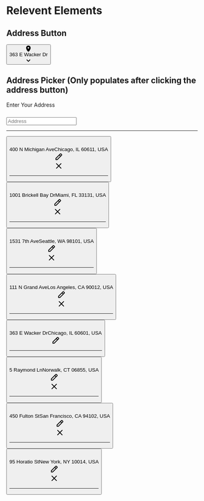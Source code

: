 # Relevent Elements

## Address Button

<div data-testid="InfoPicker" class="sc-407f683a-2 ePJSkU"><div style="display: inline-flex;"><button kind="BUTTON/TERTIARY" aria-describedby="" class="styles__ButtonRoot-sc-1ldytso-0 dkqyOZ" aria-controls="layout-address-picker" aria-haspopup="true" data-testid="addressTextButton" type="button"><span kind="BUTTON/TERTIARY" class="Inset__StyledInset-sc-1phi2ey-0 SUFDc styles__ContentWrapper-sc-1ldytso-2 jONJUs"><span class="InlineChildren__StyledInlineChildren-sc-6r2tfo-0 bKlOJC"><span class="styles__SubContentContainer-sc-1ldytso-4 gLJRGe"><span class="styles__SubContentIconContainer-sc-1ldytso-5 fZWonm"><svg width="16" height="16" viewBox="0 0 16 16" fill="none" xmlns="http://www.w3.org/2000/svg" aria-hidden="true" class="styles__StyledInlineSvg-sc-12l8vvi-0 iIiQzo fetched-icon"><path fill-rule="evenodd" clip-rule="evenodd" d="M8 16C8.57128 16 9.11528 15.7557 9.49482 15.3287L9.49749 15.3257L9.50163 15.321L9.51421 15.3068L9.55592 15.2589C9.59084 15.2187 9.63972 15.1618 9.70056 15.0897C9.82213 14.9455 9.9921 14.7399 10.1944 14.4838C10.5973 13.9738 11.1368 13.2533 11.6798 12.4129C12.6943 10.8429 14 8.44131 14 6.11932C14 2.79553 11.3687 0 8 0C4.63128 0 2 2.79553 2 6.11932C2 8.44131 3.30574 10.8429 4.32018 12.4129C4.86322 13.2533 5.40275 13.9738 5.80562 14.4838C6.0079 14.7399 6.17787 14.9455 6.29944 15.0897C6.36028 15.1618 6.40916 15.2187 6.44408 15.2589L6.48579 15.3068L6.49837 15.321L6.50251 15.3257L6.50518 15.3287C6.88472 15.7557 7.42872 16 8 16ZM8 8C9.10457 8 10 7.10457 10 6C10 4.89543 9.10457 4 8 4C6.89543 4 6 4.89543 6 6C6 7.10457 6.89543 8 8 8Z" fill="currentColor"></path></svg></span></span><span class="styles__MainContentContainer-sc-1ldytso-3 jERHQd"><span class="Text-sc-1nm69d8-0 itAsYp"><div class="InlineChildren__StyledInlineChildren-sc-6r2tfo-0 kMfDET"><div class="InlineChildren__StyledInlineChildren-sc-6r2tfo-0 jjYftL"><span class="Text-sc-1nm69d8-0 bhEuhh">363 E Wacker Dr</span></div></div></span></span><span class="styles__SubContentContainer-sc-1ldytso-4 FrpRV"><span class="styles__SubContentIconContainer-sc-1ldytso-5 fZWonm"><svg width="16" height="16" viewBox="0 0 16 16" fill="none" xmlns="http://www.w3.org/2000/svg" aria-hidden="true" class="styles__StyledInlineSvg-sc-12l8vvi-0 iIiQzo fetched-icon"><path fill-rule="evenodd" clip-rule="evenodd" d="M3.29289 5.79289C3.68342 5.40237 4.31658 5.40237 4.70711 5.79289L8 9.08579L11.2929 5.79289C11.6834 5.40237 12.3166 5.40237 12.7071 5.79289C13.0976 6.18342 13.0976 6.81658 12.7071 7.20711L8.70711 11.2071C8.51957 11.3946 8.26522 11.5 8 11.5C7.73479 11.5 7.48043 11.3946 7.29289 11.2071L3.29289 7.20711C2.90237 6.81658 2.90237 6.18342 3.29289 5.79289Z" fill="currentColor"></path></svg></span></span></span></span></button></div></div>


## Address Picker (Only populates after clicking the address button)

<div id="layout-address-picker" class="sc-407f683a-3 cYqTuJ"><div class="styles__OverlayContainer-sc-pvucs9-2 dfjceQ"><div class="styles__OverlayContent-sc-pvucs9-0 lejTjt"><div class="Inset__StyledInset-sc-1phi2ey-0 bYtiER"><div class="StackChildren__StyledStackChildren-sc-5x3aej-0 cvwBbO"><div data-anchor-id="AddressAutocomplete" data-testid="AddressAutocomplete" class="sc-7c9be892-0 gTsFhA"><div class="Field__FieldRoot-sc-dtefz7-0 WxsqL"><div class="StackChildren__StyledStackChildren-sc-5x3aej-0 cWZKtF"><div class="InlineChildren__StyledInlineChildren-sc-6r2tfo-0 bhheGH"><label for="fieldWrapper-:r9:" class="Text-sc-1nm69d8-0 eEdMby">Enter Your Address</label></div><div class="Input__InputRoot-sc-1o75rg4-0 evotqE"><div class="Input__InputContainer-sc-1o75rg4-1 gBtdqW"><div class="Inline__StyledInline-sc-1x9qr46-0 gYLpeK"><div class="sc-7c9be892-6 kPXuZX"><svg width="24" height="24" viewBox="0 0 24 24" fill="none" xmlns="http://www.w3.org/2000/svg" aria-hidden="true" class="styles__StyledInlineSvg-sc-12l8vvi-0 iIiQzo fetched-icon"><path fill-rule="evenodd" clip-rule="evenodd" d="M10.5257 21.3514L12 20L13.4743 21.3514C13.0955 21.7647 12.5606 22 12 22C11.4394 22 10.9045 21.7647 10.5257 21.3514ZM13.2949 18.4463C12.5464 19.4039 12 20 12 20C12 20 11.4535 19.4039 10.7051 18.4463C9.07919 16.3658 6.5 12.5792 6.5 9.49242C6.5 6.45904 8.96243 4 12 4C15.0376 4 17.5 6.45904 17.5 9.49242C17.5 12.5792 14.9208 16.3658 13.2949 18.4463ZM13.4743 21.3514C13.4743 21.3514 13.4743 21.3514 12 20C10.5257 21.3514 10.5257 21.3514 10.5257 21.3514L10.5227 21.3482L10.5177 21.3427L10.5018 21.3252L10.4474 21.2647C10.4014 21.2133 10.3363 21.1398 10.2548 21.0461C10.0919 20.8589 9.86301 20.5903 9.59004 20.2553C9.04587 19.5873 8.31764 18.6441 7.58566 17.5456C6.85705 16.4522 6.10151 15.1704 5.5227 13.8275C4.95169 12.5026 4.5 10.9984 4.5 9.49242C4.5 5.35187 7.86046 2 12 2C16.1395 2 19.5 5.35187 19.5 9.49242C19.5 10.9984 19.0483 12.5026 18.4773 13.8275C17.8985 15.1704 17.1429 16.4522 16.4143 17.5456C15.6824 18.6441 14.9541 19.5873 14.41 20.2553C14.137 20.5903 13.9081 20.8589 13.7452 21.0461C13.6637 21.1398 13.5986 21.2133 13.5526 21.2647L13.4982 21.3252L13.4823 21.3427L13.4773 21.3482L13.4743 21.3514Z" fill="var(--usage-color-text-subdued-default)"></path><path fill-rule="evenodd" clip-rule="evenodd" d="M12 11C12.8284 11 13.5 10.3284 13.5 9.5C13.5 8.67157 12.8284 8 12 8C11.1716 8 10.5 8.67157 10.5 9.5C10.5 10.3284 11.1716 11 12 11ZM12 13C13.933 13 15.5 11.433 15.5 9.5C15.5 7.567 13.933 6 12 6C10.067 6 8.5 7.567 8.5 9.5C8.5 11.433 10.067 13 12 13Z" fill="var(--usage-color-text-subdued-default)"></path></svg></div></div><div data-prism-input-content-container="" class="Input__InputContentContainer-sc-1o75rg4-2 ctgegP"><input data-testid="AddressAutocompleteField" aria-autocomplete="list" aria-controls="addressAutocompleteDropdown" aria-expanded="false" role="combobox" autocomplete="off" placeholder="Address" id="fieldWrapper-:r9:" class="Input__InputContent-sc-1o75rg4-4 hOfdVc" type="text" value=""></div></div></div></div></div></div><div data-testid="ButtonContainer" class="sc-e93fdd93-0 lfliyg"></div></div></div><hr class="styles__TallSeparator-sc-1h9nxop-0 bDCnEQ"><div role="radiogroup" data-anchor-id="AddressList"><button role="radio" aria-checked="false" data-anchor-id="AddressListItem" data-testid="AddressListItem" class="styles__ListCellContainer-sc-7lv6ab-3 bgYphk"><div class="Inset__StyledInset-sc-1phi2ey-0 bYtiER styles__ListCellContentContainer-sc-7lv6ab-0 cNPvKQ"><div class="styles__IconContainer-sc-7lv6ab-4 fmuOZm"><svg width="24" height="24" viewBox="0 0 24 24" fill="none" xmlns="http://www.w3.org/2000/svg" aria-hidden="true" class="styles__StyledInlineSvg-sc-12l8vvi-0 iIiQzo fetched-icon"><path fill-rule="evenodd" clip-rule="evenodd" d="M12 20C16.4183 20 20 16.4183 20 12C20 7.58172 16.4183 4 12 4C7.58172 4 4 7.58172 4 12C4 16.4183 7.58172 20 12 20ZM12 22C17.5228 22 22 17.5228 22 12C22 6.47715 17.5228 2 12 2C6.47715 2 2 6.47715 2 12C2 17.5228 6.47715 22 12 22Z" fill="var(--usage-color-icon-default)"></path></svg></div><div class="StackChildren__StyledStackChildren-sc-5x3aej-0 cJxGCl styles__MiddleContainer-sc-7lv6ab-1 jYnMxm"><span class="Text-sc-1nm69d8-0 laMCcm">400 N Michigan Ave</span><span class="Text-sc-1nm69d8-0 griaXr">Chicago, IL 60611, USA</span></div><div style="grid-area: 2 / 3;"><div kind="BUTTON/PLAIN" aria-label="Edit 400 N Michigan Ave from saved addresses" class="styles__ButtonRoot-sc-1ldytso-0 cvFqUQ" data-anchor-id="AddressEditIcon" data-testid="AddressEditIcon" tabindex="0" role="button" type="button" aria-disabled="false"><svg width="24" height="24" viewBox="0 0 24 24" fill="none" xmlns="http://www.w3.org/2000/svg" aria-hidden="true" class="styles__StyledInlineSvg-sc-12l8vvi-0 iIiQzo fetched-icon"><path fill-rule="evenodd" clip-rule="evenodd" d="M18.4142 3.49985C17.6332 2.7188 16.3668 2.7188 15.5858 3.49985L3.79289 15.2927C3.60536 15.4803 3.5 15.7346 3.5 15.9998V19.4998C3.5 20.0521 3.94772 20.4998 4.5 20.4998H8C8.26522 20.4998 8.51957 20.3945 8.70711 20.207L20.5 8.41406C21.281 7.63301 21.281 6.36668 20.5 5.58564L18.4142 3.49985ZM5.5 18.4998V16.4141L13.5 8.41408L15.5858 10.4999L7.58579 18.4998H5.5ZM17 9.08565L19.0858 6.99985L17 4.91406L14.9142 6.99986L17 9.08565Z" fill="currentColor"></path></svg></div><div kind="BUTTON/PLAIN" aria-label="Remove 400 N Michigan Ave from saved addresses" class="styles__ButtonRoot-sc-1ldytso-0 cvFqUQ" data-anchor-id="AddressDeleteIcon" data-testid="AddressDeleteIcon" tabindex="0" role="button" type="button" aria-disabled="false"><svg width="24" height="24" viewBox="0 0 24 24" fill="none" xmlns="http://www.w3.org/2000/svg" aria-hidden="true" class="styles__StyledInlineSvg-sc-12l8vvi-0 iIiQzo fetched-icon"><path d="M17.2929 18.7071C17.6834 19.0976 18.3166 19.0976 18.7071 18.7071C19.0976 18.3166 19.0976 17.6834 18.7071 17.2929L13.4142 12L18.7071 6.70711C19.0976 6.31658 19.0976 5.68342 18.7071 5.29289C18.3166 4.90237 17.6834 4.90237 17.2929 5.29289L12 10.5858L6.70711 5.29289C6.31658 4.90237 5.68342 4.90237 5.29289 5.29289C4.90237 5.68342 4.90237 6.31658 5.29289 6.70711L10.5858 12L5.29289 17.2929C4.90237 17.6834 4.90237 18.3166 5.29289 18.7071C5.68342 19.0976 6.31658 19.0976 6.70711 18.7071L12 13.4142L17.2929 18.7071Z" fill="currentColor"></path></svg></div></div><div type="InsetBorder" class="styles__GridSeparatorContainer-sc-7lv6ab-5 kozddz"><div class="styles__InsetBorderContainer-sc-1h9nxop-2 bdHLIo"><hr class="styles__Border-sc-1h9nxop-1 WECHv"></div></div></div></button><button role="radio" aria-checked="false" data-anchor-id="AddressListItem" data-testid="AddressListItem" class="styles__ListCellContainer-sc-7lv6ab-3 bgYphk"><div class="Inset__StyledInset-sc-1phi2ey-0 bYtiER styles__ListCellContentContainer-sc-7lv6ab-0 cNPvKQ"><div class="styles__IconContainer-sc-7lv6ab-4 fmuOZm"><svg width="24" height="24" viewBox="0 0 24 24" fill="none" xmlns="http://www.w3.org/2000/svg" aria-hidden="true" class="styles__StyledInlineSvg-sc-12l8vvi-0 iIiQzo fetched-icon"><path fill-rule="evenodd" clip-rule="evenodd" d="M12 20C16.4183 20 20 16.4183 20 12C20 7.58172 16.4183 4 12 4C7.58172 4 4 7.58172 4 12C4 16.4183 7.58172 20 12 20ZM12 22C17.5228 22 22 17.5228 22 12C22 6.47715 17.5228 2 12 2C6.47715 2 2 6.47715 2 12C2 17.5228 6.47715 22 12 22Z" fill="var(--usage-color-icon-default)"></path></svg></div><div class="StackChildren__StyledStackChildren-sc-5x3aej-0 cJxGCl styles__MiddleContainer-sc-7lv6ab-1 jYnMxm"><span class="Text-sc-1nm69d8-0 laMCcm">1001 Brickell Bay Dr</span><span class="Text-sc-1nm69d8-0 griaXr">Miami, FL 33131, USA</span></div><div style="grid-area: 2 / 3;"><div kind="BUTTON/PLAIN" aria-label="Edit 1001 Brickell Bay Dr from saved addresses" class="styles__ButtonRoot-sc-1ldytso-0 cvFqUQ" data-anchor-id="AddressEditIcon" data-testid="AddressEditIcon" tabindex="0" role="button" type="button" aria-disabled="false"><svg width="24" height="24" viewBox="0 0 24 24" fill="none" xmlns="http://www.w3.org/2000/svg" aria-hidden="true" class="styles__StyledInlineSvg-sc-12l8vvi-0 iIiQzo fetched-icon"><path fill-rule="evenodd" clip-rule="evenodd" d="M18.4142 3.49985C17.6332 2.7188 16.3668 2.7188 15.5858 3.49985L3.79289 15.2927C3.60536 15.4803 3.5 15.7346 3.5 15.9998V19.4998C3.5 20.0521 3.94772 20.4998 4.5 20.4998H8C8.26522 20.4998 8.51957 20.3945 8.70711 20.207L20.5 8.41406C21.281 7.63301 21.281 6.36668 20.5 5.58564L18.4142 3.49985ZM5.5 18.4998V16.4141L13.5 8.41408L15.5858 10.4999L7.58579 18.4998H5.5ZM17 9.08565L19.0858 6.99985L17 4.91406L14.9142 6.99986L17 9.08565Z" fill="currentColor"></path></svg></div><div kind="BUTTON/PLAIN" aria-label="Remove 1001 Brickell Bay Dr from saved addresses" class="styles__ButtonRoot-sc-1ldytso-0 cvFqUQ" data-anchor-id="AddressDeleteIcon" data-testid="AddressDeleteIcon" tabindex="0" role="button" type="button" aria-disabled="false"><svg width="24" height="24" viewBox="0 0 24 24" fill="none" xmlns="http://www.w3.org/2000/svg" aria-hidden="true" class="styles__StyledInlineSvg-sc-12l8vvi-0 iIiQzo fetched-icon"><path d="M17.2929 18.7071C17.6834 19.0976 18.3166 19.0976 18.7071 18.7071C19.0976 18.3166 19.0976 17.6834 18.7071 17.2929L13.4142 12L18.7071 6.70711C19.0976 6.31658 19.0976 5.68342 18.7071 5.29289C18.3166 4.90237 17.6834 4.90237 17.2929 5.29289L12 10.5858L6.70711 5.29289C6.31658 4.90237 5.68342 4.90237 5.29289 5.29289C4.90237 5.68342 4.90237 6.31658 5.29289 6.70711L10.5858 12L5.29289 17.2929C4.90237 17.6834 4.90237 18.3166 5.29289 18.7071C5.68342 19.0976 6.31658 19.0976 6.70711 18.7071L12 13.4142L17.2929 18.7071Z" fill="currentColor"></path></svg></div></div><div type="InsetBorder" class="styles__GridSeparatorContainer-sc-7lv6ab-5 kozddz"><div class="styles__InsetBorderContainer-sc-1h9nxop-2 bdHLIo"><hr class="styles__Border-sc-1h9nxop-1 WECHv"></div></div></div></button><button role="radio" aria-checked="false" data-anchor-id="AddressListItem" data-testid="AddressListItem" class="styles__ListCellContainer-sc-7lv6ab-3 bgYphk"><div class="Inset__StyledInset-sc-1phi2ey-0 bYtiER styles__ListCellContentContainer-sc-7lv6ab-0 cNPvKQ"><div class="styles__IconContainer-sc-7lv6ab-4 fmuOZm"><svg width="24" height="24" viewBox="0 0 24 24" fill="none" xmlns="http://www.w3.org/2000/svg" aria-hidden="true" class="styles__StyledInlineSvg-sc-12l8vvi-0 iIiQzo fetched-icon"><path fill-rule="evenodd" clip-rule="evenodd" d="M12 20C16.4183 20 20 16.4183 20 12C20 7.58172 16.4183 4 12 4C7.58172 4 4 7.58172 4 12C4 16.4183 7.58172 20 12 20ZM12 22C17.5228 22 22 17.5228 22 12C22 6.47715 17.5228 2 12 2C6.47715 2 2 6.47715 2 12C2 17.5228 6.47715 22 12 22Z" fill="var(--usage-color-icon-default)"></path></svg></div><div class="StackChildren__StyledStackChildren-sc-5x3aej-0 cJxGCl styles__MiddleContainer-sc-7lv6ab-1 jYnMxm"><span class="Text-sc-1nm69d8-0 laMCcm">1531 7th Ave</span><span class="Text-sc-1nm69d8-0 griaXr">Seattle, WA 98101, USA</span></div><div style="grid-area: 2 / 3;"><div kind="BUTTON/PLAIN" aria-label="Edit 1531 7th Ave from saved addresses" class="styles__ButtonRoot-sc-1ldytso-0 cvFqUQ" data-anchor-id="AddressEditIcon" data-testid="AddressEditIcon" tabindex="0" role="button" type="button" aria-disabled="false"><svg width="24" height="24" viewBox="0 0 24 24" fill="none" xmlns="http://www.w3.org/2000/svg" aria-hidden="true" class="styles__StyledInlineSvg-sc-12l8vvi-0 iIiQzo fetched-icon"><path fill-rule="evenodd" clip-rule="evenodd" d="M18.4142 3.49985C17.6332 2.7188 16.3668 2.7188 15.5858 3.49985L3.79289 15.2927C3.60536 15.4803 3.5 15.7346 3.5 15.9998V19.4998C3.5 20.0521 3.94772 20.4998 4.5 20.4998H8C8.26522 20.4998 8.51957 20.3945 8.70711 20.207L20.5 8.41406C21.281 7.63301 21.281 6.36668 20.5 5.58564L18.4142 3.49985ZM5.5 18.4998V16.4141L13.5 8.41408L15.5858 10.4999L7.58579 18.4998H5.5ZM17 9.08565L19.0858 6.99985L17 4.91406L14.9142 6.99986L17 9.08565Z" fill="currentColor"></path></svg></div><div kind="BUTTON/PLAIN" aria-label="Remove 1531 7th Ave from saved addresses" class="styles__ButtonRoot-sc-1ldytso-0 cvFqUQ" data-anchor-id="AddressDeleteIcon" data-testid="AddressDeleteIcon" tabindex="0" role="button" type="button" aria-disabled="false"><svg width="24" height="24" viewBox="0 0 24 24" fill="none" xmlns="http://www.w3.org/2000/svg" aria-hidden="true" class="styles__StyledInlineSvg-sc-12l8vvi-0 iIiQzo fetched-icon"><path d="M17.2929 18.7071C17.6834 19.0976 18.3166 19.0976 18.7071 18.7071C19.0976 18.3166 19.0976 17.6834 18.7071 17.2929L13.4142 12L18.7071 6.70711C19.0976 6.31658 19.0976 5.68342 18.7071 5.29289C18.3166 4.90237 17.6834 4.90237 17.2929 5.29289L12 10.5858L6.70711 5.29289C6.31658 4.90237 5.68342 4.90237 5.29289 5.29289C4.90237 5.68342 4.90237 6.31658 5.29289 6.70711L10.5858 12L5.29289 17.2929C4.90237 17.6834 4.90237 18.3166 5.29289 18.7071C5.68342 19.0976 6.31658 19.0976 6.70711 18.7071L12 13.4142L17.2929 18.7071Z" fill="currentColor"></path></svg></div></div><div type="InsetBorder" class="styles__GridSeparatorContainer-sc-7lv6ab-5 kozddz"><div class="styles__InsetBorderContainer-sc-1h9nxop-2 bdHLIo"><hr class="styles__Border-sc-1h9nxop-1 WECHv"></div></div></div></button><button role="radio" aria-checked="false" data-anchor-id="AddressListItem" data-testid="AddressListItem" class="styles__ListCellContainer-sc-7lv6ab-3 bgYphk"><div class="Inset__StyledInset-sc-1phi2ey-0 bYtiER styles__ListCellContentContainer-sc-7lv6ab-0 cNPvKQ"><div class="styles__IconContainer-sc-7lv6ab-4 fmuOZm"><svg width="24" height="24" viewBox="0 0 24 24" fill="none" xmlns="http://www.w3.org/2000/svg" aria-hidden="true" class="styles__StyledInlineSvg-sc-12l8vvi-0 iIiQzo fetched-icon"><path fill-rule="evenodd" clip-rule="evenodd" d="M12 20C16.4183 20 20 16.4183 20 12C20 7.58172 16.4183 4 12 4C7.58172 4 4 7.58172 4 12C4 16.4183 7.58172 20 12 20ZM12 22C17.5228 22 22 17.5228 22 12C22 6.47715 17.5228 2 12 2C6.47715 2 2 6.47715 2 12C2 17.5228 6.47715 22 12 22Z" fill="var(--usage-color-icon-default)"></path></svg></div><div class="StackChildren__StyledStackChildren-sc-5x3aej-0 cJxGCl styles__MiddleContainer-sc-7lv6ab-1 jYnMxm"><span class="Text-sc-1nm69d8-0 laMCcm">111 N Grand Ave</span><span class="Text-sc-1nm69d8-0 griaXr">Los Angeles, CA 90012, USA</span></div><div style="grid-area: 2 / 3;"><div kind="BUTTON/PLAIN" aria-label="Edit 111 N Grand Ave from saved addresses" class="styles__ButtonRoot-sc-1ldytso-0 cvFqUQ" data-anchor-id="AddressEditIcon" data-testid="AddressEditIcon" tabindex="0" role="button" type="button" aria-disabled="false"><svg width="24" height="24" viewBox="0 0 24 24" fill="none" xmlns="http://www.w3.org/2000/svg" aria-hidden="true" class="styles__StyledInlineSvg-sc-12l8vvi-0 iIiQzo fetched-icon"><path fill-rule="evenodd" clip-rule="evenodd" d="M18.4142 3.49985C17.6332 2.7188 16.3668 2.7188 15.5858 3.49985L3.79289 15.2927C3.60536 15.4803 3.5 15.7346 3.5 15.9998V19.4998C3.5 20.0521 3.94772 20.4998 4.5 20.4998H8C8.26522 20.4998 8.51957 20.3945 8.70711 20.207L20.5 8.41406C21.281 7.63301 21.281 6.36668 20.5 5.58564L18.4142 3.49985ZM5.5 18.4998V16.4141L13.5 8.41408L15.5858 10.4999L7.58579 18.4998H5.5ZM17 9.08565L19.0858 6.99985L17 4.91406L14.9142 6.99986L17 9.08565Z" fill="currentColor"></path></svg></div><div kind="BUTTON/PLAIN" aria-label="Remove 111 N Grand Ave from saved addresses" class="styles__ButtonRoot-sc-1ldytso-0 cvFqUQ" data-anchor-id="AddressDeleteIcon" data-testid="AddressDeleteIcon" tabindex="0" role="button" type="button" aria-disabled="false"><svg width="24" height="24" viewBox="0 0 24 24" fill="none" xmlns="http://www.w3.org/2000/svg" aria-hidden="true" class="styles__StyledInlineSvg-sc-12l8vvi-0 iIiQzo fetched-icon"><path d="M17.2929 18.7071C17.6834 19.0976 18.3166 19.0976 18.7071 18.7071C19.0976 18.3166 19.0976 17.6834 18.7071 17.2929L13.4142 12L18.7071 6.70711C19.0976 6.31658 19.0976 5.68342 18.7071 5.29289C18.3166 4.90237 17.6834 4.90237 17.2929 5.29289L12 10.5858L6.70711 5.29289C6.31658 4.90237 5.68342 4.90237 5.29289 5.29289C4.90237 5.68342 4.90237 6.31658 5.29289 6.70711L10.5858 12L5.29289 17.2929C4.90237 17.6834 4.90237 18.3166 5.29289 18.7071C5.68342 19.0976 6.31658 19.0976 6.70711 18.7071L12 13.4142L17.2929 18.7071Z" fill="currentColor"></path></svg></div></div><div type="InsetBorder" class="styles__GridSeparatorContainer-sc-7lv6ab-5 kozddz"><div class="styles__InsetBorderContainer-sc-1h9nxop-2 bdHLIo"><hr class="styles__Border-sc-1h9nxop-1 WECHv"></div></div></div></button><button role="radio" aria-checked="true" data-anchor-id="AddressListItem" data-testid="AddressListItem" class="styles__ListCellContainer-sc-7lv6ab-3 bgYphk"><div class="Inset__StyledInset-sc-1phi2ey-0 bYtiER styles__ListCellContentContainer-sc-7lv6ab-0 cNPvKQ"><div class="styles__IconContainer-sc-7lv6ab-4 fmuOZm"><svg width="24" height="24" viewBox="0 0 24 24" fill="none" xmlns="http://www.w3.org/2000/svg" aria-hidden="true" class="styles__StyledInlineSvg-sc-12l8vvi-0 iIiQzo fetched-icon"><path d="M7 12C7 9.23858 9.23858 7 12 7C14.7614 7 17 9.23858 17 12C17 14.7614 14.7614 17 12 17C9.23858 17 7 14.7614 7 12Z" fill="var(--usage-color-brand-primary)"></path><path fill-rule="evenodd" clip-rule="evenodd" d="M12 20C16.4183 20 20 16.4183 20 12C20 7.58172 16.4183 4 12 4C7.58172 4 4 7.58172 4 12C4 16.4183 7.58172 20 12 20ZM12 22C17.5228 22 22 17.5228 22 12C22 6.47715 17.5228 2 12 2C6.47715 2 2 6.47715 2 12C2 17.5228 6.47715 22 12 22Z" fill="var(--usage-color-brand-primary)"></path></svg></div><div class="StackChildren__StyledStackChildren-sc-5x3aej-0 cJxGCl styles__MiddleContainer-sc-7lv6ab-1 jYnMxm"><span class="Text-sc-1nm69d8-0 logOcn">363 E Wacker Dr</span><span class="Text-sc-1nm69d8-0 jekuJb">Chicago, IL 60601, USA</span></div><div style="grid-area: 2 / 3;"><div kind="BUTTON/PLAIN" aria-label="Edit 363 E Wacker Dr from saved addresses" class="styles__ButtonRoot-sc-1ldytso-0 cvFqUQ" data-anchor-id="AddressEditIcon" data-testid="AddressEditIcon" tabindex="0" role="button" type="button" aria-disabled="false"><svg width="24" height="24" viewBox="0 0 24 24" fill="none" xmlns="http://www.w3.org/2000/svg" aria-hidden="true" class="styles__StyledInlineSvg-sc-12l8vvi-0 iIiQzo fetched-icon"><path fill-rule="evenodd" clip-rule="evenodd" d="M18.4142 3.49985C17.6332 2.7188 16.3668 2.7188 15.5858 3.49985L3.79289 15.2927C3.60536 15.4803 3.5 15.7346 3.5 15.9998V19.4998C3.5 20.0521 3.94772 20.4998 4.5 20.4998H8C8.26522 20.4998 8.51957 20.3945 8.70711 20.207L20.5 8.41406C21.281 7.63301 21.281 6.36668 20.5 5.58564L18.4142 3.49985ZM5.5 18.4998V16.4141L13.5 8.41408L15.5858 10.4999L7.58579 18.4998H5.5ZM17 9.08565L19.0858 6.99985L17 4.91406L14.9142 6.99986L17 9.08565Z" fill="currentColor"></path></svg></div></div><div type="InsetBorder" class="styles__GridSeparatorContainer-sc-7lv6ab-5 kozddz"><div class="styles__InsetBorderContainer-sc-1h9nxop-2 bdHLIo"><hr class="styles__Border-sc-1h9nxop-1 WECHv"></div></div></div></button><button role="radio" aria-checked="false" data-anchor-id="AddressListItem" data-testid="AddressListItem" class="styles__ListCellContainer-sc-7lv6ab-3 bgYphk"><div class="Inset__StyledInset-sc-1phi2ey-0 bYtiER styles__ListCellContentContainer-sc-7lv6ab-0 cNPvKQ"><div class="styles__IconContainer-sc-7lv6ab-4 fmuOZm"><svg width="24" height="24" viewBox="0 0 24 24" fill="none" xmlns="http://www.w3.org/2000/svg" aria-hidden="true" class="styles__StyledInlineSvg-sc-12l8vvi-0 iIiQzo fetched-icon"><path fill-rule="evenodd" clip-rule="evenodd" d="M12 20C16.4183 20 20 16.4183 20 12C20 7.58172 16.4183 4 12 4C7.58172 4 4 7.58172 4 12C4 16.4183 7.58172 20 12 20ZM12 22C17.5228 22 22 17.5228 22 12C22 6.47715 17.5228 2 12 2C6.47715 2 2 6.47715 2 12C2 17.5228 6.47715 22 12 22Z" fill="var(--usage-color-icon-default)"></path></svg></div><div class="StackChildren__StyledStackChildren-sc-5x3aej-0 cJxGCl styles__MiddleContainer-sc-7lv6ab-1 jYnMxm"><span class="Text-sc-1nm69d8-0 laMCcm">5 Raymond Ln</span><span class="Text-sc-1nm69d8-0 griaXr">Norwalk, CT 06855, USA</span></div><div style="grid-area: 2 / 3;"><div kind="BUTTON/PLAIN" aria-label="Edit 5 Raymond Ln from saved addresses" class="styles__ButtonRoot-sc-1ldytso-0 cvFqUQ" data-anchor-id="AddressEditIcon" data-testid="AddressEditIcon" tabindex="0" role="button" type="button" aria-disabled="false"><svg width="24" height="24" viewBox="0 0 24 24" fill="none" xmlns="http://www.w3.org/2000/svg" aria-hidden="true" class="styles__StyledInlineSvg-sc-12l8vvi-0 iIiQzo fetched-icon"><path fill-rule="evenodd" clip-rule="evenodd" d="M18.4142 3.49985C17.6332 2.7188 16.3668 2.7188 15.5858 3.49985L3.79289 15.2927C3.60536 15.4803 3.5 15.7346 3.5 15.9998V19.4998C3.5 20.0521 3.94772 20.4998 4.5 20.4998H8C8.26522 20.4998 8.51957 20.3945 8.70711 20.207L20.5 8.41406C21.281 7.63301 21.281 6.36668 20.5 5.58564L18.4142 3.49985ZM5.5 18.4998V16.4141L13.5 8.41408L15.5858 10.4999L7.58579 18.4998H5.5ZM17 9.08565L19.0858 6.99985L17 4.91406L14.9142 6.99986L17 9.08565Z" fill="currentColor"></path></svg></div><div kind="BUTTON/PLAIN" aria-label="Remove 5 Raymond Ln from saved addresses" class="styles__ButtonRoot-sc-1ldytso-0 cvFqUQ" data-anchor-id="AddressDeleteIcon" data-testid="AddressDeleteIcon" tabindex="0" role="button" type="button" aria-disabled="false"><svg width="24" height="24" viewBox="0 0 24 24" fill="none" xmlns="http://www.w3.org/2000/svg" aria-hidden="true" class="styles__StyledInlineSvg-sc-12l8vvi-0 iIiQzo fetched-icon"><path d="M17.2929 18.7071C17.6834 19.0976 18.3166 19.0976 18.7071 18.7071C19.0976 18.3166 19.0976 17.6834 18.7071 17.2929L13.4142 12L18.7071 6.70711C19.0976 6.31658 19.0976 5.68342 18.7071 5.29289C18.3166 4.90237 17.6834 4.90237 17.2929 5.29289L12 10.5858L6.70711 5.29289C6.31658 4.90237 5.68342 4.90237 5.29289 5.29289C4.90237 5.68342 4.90237 6.31658 5.29289 6.70711L10.5858 12L5.29289 17.2929C4.90237 17.6834 4.90237 18.3166 5.29289 18.7071C5.68342 19.0976 6.31658 19.0976 6.70711 18.7071L12 13.4142L17.2929 18.7071Z" fill="currentColor"></path></svg></div></div><div type="InsetBorder" class="styles__GridSeparatorContainer-sc-7lv6ab-5 kozddz"><div class="styles__InsetBorderContainer-sc-1h9nxop-2 bdHLIo"><hr class="styles__Border-sc-1h9nxop-1 WECHv"></div></div></div></button><button role="radio" aria-checked="false" data-anchor-id="AddressListItem" data-testid="AddressListItem" class="styles__ListCellContainer-sc-7lv6ab-3 bgYphk"><div class="Inset__StyledInset-sc-1phi2ey-0 bYtiER styles__ListCellContentContainer-sc-7lv6ab-0 cNPvKQ"><div class="styles__IconContainer-sc-7lv6ab-4 fmuOZm"><svg width="24" height="24" viewBox="0 0 24 24" fill="none" xmlns="http://www.w3.org/2000/svg" aria-hidden="true" class="styles__StyledInlineSvg-sc-12l8vvi-0 iIiQzo fetched-icon"><path fill-rule="evenodd" clip-rule="evenodd" d="M12 20C16.4183 20 20 16.4183 20 12C20 7.58172 16.4183 4 12 4C7.58172 4 4 7.58172 4 12C4 16.4183 7.58172 20 12 20ZM12 22C17.5228 22 22 17.5228 22 12C22 6.47715 17.5228 2 12 2C6.47715 2 2 6.47715 2 12C2 17.5228 6.47715 22 12 22Z" fill="var(--usage-color-icon-default)"></path></svg></div><div class="StackChildren__StyledStackChildren-sc-5x3aej-0 cJxGCl styles__MiddleContainer-sc-7lv6ab-1 jYnMxm"><span class="Text-sc-1nm69d8-0 laMCcm">450 Fulton St</span><span class="Text-sc-1nm69d8-0 griaXr">San Francisco, CA 94102, USA</span></div><div style="grid-area: 2 / 3;"><div kind="BUTTON/PLAIN" aria-label="Edit 450 Fulton St from saved addresses" class="styles__ButtonRoot-sc-1ldytso-0 cvFqUQ" data-anchor-id="AddressEditIcon" data-testid="AddressEditIcon" tabindex="0" role="button" type="button" aria-disabled="false"><svg width="24" height="24" viewBox="0 0 24 24" fill="none" xmlns="http://www.w3.org/2000/svg" aria-hidden="true" class="styles__StyledInlineSvg-sc-12l8vvi-0 iIiQzo fetched-icon"><path fill-rule="evenodd" clip-rule="evenodd" d="M18.4142 3.49985C17.6332 2.7188 16.3668 2.7188 15.5858 3.49985L3.79289 15.2927C3.60536 15.4803 3.5 15.7346 3.5 15.9998V19.4998C3.5 20.0521 3.94772 20.4998 4.5 20.4998H8C8.26522 20.4998 8.51957 20.3945 8.70711 20.207L20.5 8.41406C21.281 7.63301 21.281 6.36668 20.5 5.58564L18.4142 3.49985ZM5.5 18.4998V16.4141L13.5 8.41408L15.5858 10.4999L7.58579 18.4998H5.5ZM17 9.08565L19.0858 6.99985L17 4.91406L14.9142 6.99986L17 9.08565Z" fill="currentColor"></path></svg></div><div kind="BUTTON/PLAIN" aria-label="Remove 450 Fulton St from saved addresses" class="styles__ButtonRoot-sc-1ldytso-0 cvFqUQ" data-anchor-id="AddressDeleteIcon" data-testid="AddressDeleteIcon" tabindex="0" role="button" type="button" aria-disabled="false"><svg width="24" height="24" viewBox="0 0 24 24" fill="none" xmlns="http://www.w3.org/2000/svg" aria-hidden="true" class="styles__StyledInlineSvg-sc-12l8vvi-0 iIiQzo fetched-icon"><path d="M17.2929 18.7071C17.6834 19.0976 18.3166 19.0976 18.7071 18.7071C19.0976 18.3166 19.0976 17.6834 18.7071 17.2929L13.4142 12L18.7071 6.70711C19.0976 6.31658 19.0976 5.68342 18.7071 5.29289C18.3166 4.90237 17.6834 4.90237 17.2929 5.29289L12 10.5858L6.70711 5.29289C6.31658 4.90237 5.68342 4.90237 5.29289 5.29289C4.90237 5.68342 4.90237 6.31658 5.29289 6.70711L10.5858 12L5.29289 17.2929C4.90237 17.6834 4.90237 18.3166 5.29289 18.7071C5.68342 19.0976 6.31658 19.0976 6.70711 18.7071L12 13.4142L17.2929 18.7071Z" fill="currentColor"></path></svg></div></div><div type="InsetBorder" class="styles__GridSeparatorContainer-sc-7lv6ab-5 kozddz"><div class="styles__InsetBorderContainer-sc-1h9nxop-2 bdHLIo"><hr class="styles__Border-sc-1h9nxop-1 WECHv"></div></div></div></button><button role="radio" aria-checked="false" data-anchor-id="AddressListItem" data-testid="AddressListItem" class="styles__ListCellContainer-sc-7lv6ab-3 bgYphk"><div class="Inset__StyledInset-sc-1phi2ey-0 bYtiER styles__ListCellContentContainer-sc-7lv6ab-0 cNPvKQ"><div class="styles__IconContainer-sc-7lv6ab-4 fmuOZm"><svg width="24" height="24" viewBox="0 0 24 24" fill="none" xmlns="http://www.w3.org/2000/svg" aria-hidden="true" class="styles__StyledInlineSvg-sc-12l8vvi-0 iIiQzo fetched-icon"><path fill-rule="evenodd" clip-rule="evenodd" d="M12 20C16.4183 20 20 16.4183 20 12C20 7.58172 16.4183 4 12 4C7.58172 4 4 7.58172 4 12C4 16.4183 7.58172 20 12 20ZM12 22C17.5228 22 22 17.5228 22 12C22 6.47715 17.5228 2 12 2C6.47715 2 2 6.47715 2 12C2 17.5228 6.47715 22 12 22Z" fill="var(--usage-color-icon-default)"></path></svg></div><div class="StackChildren__StyledStackChildren-sc-5x3aej-0 cJxGCl styles__MiddleContainer-sc-7lv6ab-1 jYnMxm"><span class="Text-sc-1nm69d8-0 laMCcm">95 Horatio St</span><span class="Text-sc-1nm69d8-0 griaXr">New York, NY 10014, USA</span></div><div style="grid-area: 2 / 3;"><div kind="BUTTON/PLAIN" aria-label="Edit 95 Horatio St from saved addresses" class="styles__ButtonRoot-sc-1ldytso-0 cvFqUQ" data-anchor-id="AddressEditIcon" data-testid="AddressEditIcon" tabindex="0" role="button" type="button" aria-disabled="false"><svg width="24" height="24" viewBox="0 0 24 24" fill="none" xmlns="http://www.w3.org/2000/svg" aria-hidden="true" class="styles__StyledInlineSvg-sc-12l8vvi-0 iIiQzo fetched-icon"><path fill-rule="evenodd" clip-rule="evenodd" d="M18.4142 3.49985C17.6332 2.7188 16.3668 2.7188 15.5858 3.49985L3.79289 15.2927C3.60536 15.4803 3.5 15.7346 3.5 15.9998V19.4998C3.5 20.0521 3.94772 20.4998 4.5 20.4998H8C8.26522 20.4998 8.51957 20.3945 8.70711 20.207L20.5 8.41406C21.281 7.63301 21.281 6.36668 20.5 5.58564L18.4142 3.49985ZM5.5 18.4998V16.4141L13.5 8.41408L15.5858 10.4999L7.58579 18.4998H5.5ZM17 9.08565L19.0858 6.99985L17 4.91406L14.9142 6.99986L17 9.08565Z" fill="currentColor"></path></svg></div><div kind="BUTTON/PLAIN" aria-label="Remove 95 Horatio St from saved addresses" class="styles__ButtonRoot-sc-1ldytso-0 cvFqUQ" data-anchor-id="AddressDeleteIcon" data-testid="AddressDeleteIcon" tabindex="0" role="button" type="button" aria-disabled="false"><svg width="24" height="24" viewBox="0 0 24 24" fill="none" xmlns="http://www.w3.org/2000/svg" aria-hidden="true" class="styles__StyledInlineSvg-sc-12l8vvi-0 iIiQzo fetched-icon"><path d="M17.2929 18.7071C17.6834 19.0976 18.3166 19.0976 18.7071 18.7071C19.0976 18.3166 19.0976 17.6834 18.7071 17.2929L13.4142 12L18.7071 6.70711C19.0976 6.31658 19.0976 5.68342 18.7071 5.29289C18.3166 4.90237 17.6834 4.90237 17.2929 5.29289L12 10.5858L6.70711 5.29289C6.31658 4.90237 5.68342 4.90237 5.29289 5.29289C4.90237 5.68342 4.90237 6.31658 5.29289 6.70711L10.5858 12L5.29289 17.2929C4.90237 17.6834 4.90237 18.3166 5.29289 18.7071C5.68342 19.0976 6.31658 19.0976 6.70711 18.7071L12 13.4142L17.2929 18.7071Z" fill="currentColor"></path></svg></div></div><div type="InsetBorder" class="styles__GridSeparatorContainer-sc-7lv6ab-5 kozddz"><div class="styles__InsetBorderContainer-sc-1h9nxop-2 bdHLIo"><hr class="styles__Border-sc-1h9nxop-1 WECHv"></div></div></div></button></div><div class="Stack__StyledStack-sc-vzfcgq-0 eKcdCF"></div></div><div kind="OVERLAY/LOADING" class="styles__OverlayLayer-sc-pvucs9-1 bJbjzP"></div></div></div>
